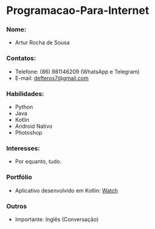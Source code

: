 # Programacao-Para-Internet


### Nome:
- Artur Rocha de Sousa

### Contatos:
- Telefone: (86) 981146209 (WhatsApp e Telegram)
- E-mail: defteros7@gmail.com

### Habilidades:
- Python
- Java
- Kotlin
- Android Nativo
- Photoshop

### Interesses:
- Por equanto, tudo.

### Portfólio
- Aplicativo desenvolvido em Kotlin: [Watch](https://github.com/artur-auditore/Watch)

### Outros
- Importante: Inglês (Conversação)
